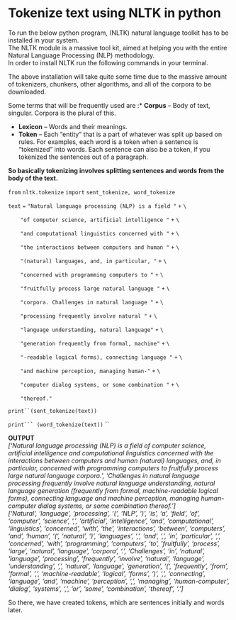 ﻿# Tokenize text using NLTK in python
To run the below python program, (NLTK) natural language toolkit has to be installed in your system.  
The NLTK module is a massive tool kit, aimed at helping you with the entire Natural Language Processing (NLP) methodology.  
In order to install NLTK run the following commands in your terminal.

The above installation will take quite some time due to the massive amount of tokenizers, chunkers, other algorithms, and all of the corpora to be downloaded.

Some terms that will be frequently used are :*   **Corpus** – Body of text, singular. Corpora is the plural of this.
*   **Lexicon** – Words and their meanings.
*   **Token** – Each “entity” that is a part of whatever was split up based on rules. For examples, each word is a token when a sentence is “tokenized” into words. Each sentence can also be a token, if you tokenized the sentences out of a paragraph.

**So basically tokenizing involves splitting sentences and words from the body of the text.**

`from` `nltk.tokenize` `import` `sent_tokenize, word_tokenize`

`text` `=` `"Natural language processing (NLP) is a field "` `+` `\`

       `"of computer science, artificial intelligence "` `+` `\`

       `"and computational linguistics concerned with "` `+` `\`

       `"the interactions between computers and human "` `+` `\`

       `"(natural) languages, and, in particular, "` `+` `\`

       `"concerned with programming computers to "` `+` `\`

       `"fruitfully process large natural language "` `+` `\`

       `"corpora. Challenges in natural language "` `+` `\`

       `"processing frequently involve natural "` `+` `\`

       `"language understanding, natural language"` `+` `\`

       `"generation frequently from formal, machine"` `+` `\`

       `"-readable logical forms), connecting language "` `+` `\`

       `"and machine perception, managing human-"` `+` `\`

       `"computer dialog systems, or some combination "` `+` `\`

       `"thereof."`

`print``(sent_tokenize(text))`

`print``` (word_tokenize(text))` ``

**OUTPUT**  
_\[‘Natural language processing (NLP) is a field of computer science, artificial intelligence and computational linguistics concerned with the interactions between computers and human (natural) languages, and, in particular, concerned with programming computers to fruitfully process large natural language corpora.’, ‘Challenges in natural language processing frequently involve natural language understanding, natural language generation (frequently from formal, machine-readable logical forms), connecting language and machine perception, managing human-computer dialog systems, or some combination thereof.’\]  
\[‘Natural’, ‘language’, ‘processing’, ‘(‘, ‘NLP’, ‘)’, ‘is’, ‘a’, ‘field’, ‘of’, ‘computer’, ‘science’, ‘,’, ‘artificial’, ‘intelligence’, ‘and’, ‘computational’, ‘linguistics’, ‘concerned’, ‘with’, ‘the’, ‘interactions’, ‘between’, ‘computers’, ‘and’, ‘human’, ‘(‘, ‘natural’, ‘)’, ‘languages’, ‘,’, ‘and’, ‘,’, ‘in’, ‘particular’, ‘,’, ‘concerned’, ‘with’, ‘programming’, ‘computers’, ‘to’, ‘fruitfully’, ‘process’, ‘large’, ‘natural’, ‘language’, ‘corpora’, ‘.’, ‘Challenges’, ‘in’, ‘natural’, ‘language’, ‘processing’, ‘frequently’, ‘involve’, ‘natural’, ‘language’, ‘understanding’, ‘,’, ‘natural’, ‘language’, ‘generation’, ‘(‘, ‘frequently’, ‘from’, ‘formal’, ‘,’, ‘machine-readable’, ‘logical’, ‘forms’, ‘)’, ‘,’, ‘connecting’, ‘language’, ‘and’, ‘machine’, ‘perception’, ‘,’, ‘managing’, ‘human-computer’, ‘dialog’, ‘systems’, ‘,’, ‘or’, ‘some’, ‘combination’, ‘thereof’, ‘.’\]_

So there, we have created tokens, which are sentences initially and words later.
